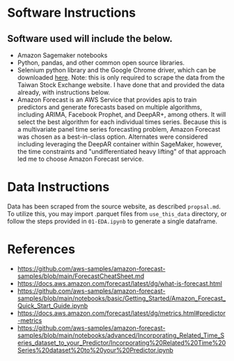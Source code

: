 # Software Instructions
## Software used will include the below.
 - Amazon Sagemaker notebooks
 - Python, pandas, and other common open source libraries.
 - Selenium python library and the Google Chrome driver, which can be downloaded [here](https://sites.google.com/chromium.org/driver/?pli=1). Note: this is only required to scrape the data from the Taiwan Stock Exchange website. I have done that and provided the data already, with instructions below.
 - Amazon Forecast is an AWS Service that provides apis to train predictors and generate forecasts based on multiple algorithms, including ARIMA, Facebook Prophet, and DeepAR+, among others. It will select the best algorithm for each individual times series. Because this is a multivariate panel time series forecasting problem, Amazon Forecast was chosen as a best-in-class option. Alternates were considered including leveraging the DeepAR container within SageMaker, however, the time constraints and "undifferentiated heavy lifting" of that approach led me to choose Amazon Forecast service.

# Data Instructions
Data has been scraped from the source website, as described `propsal.md`. To utilize this, you may import .parquet files from `use_this_data` directory, or follow the steps provided in `01-EDA.ipynb` to generate a single dataframe.

# References
- https://github.com/aws-samples/amazon-forecast-samples/blob/main/ForecastCheatSheet.md
- https://docs.aws.amazon.com/forecast/latest/dg/what-is-forecast.html
- https://github.com/aws-samples/amazon-forecast-samples/blob/main/notebooks/basic/Getting_Started/Amazon_Forecast_Quick_Start_Guide.ipynb
- https://docs.aws.amazon.com/forecast/latest/dg/metrics.html#predictor-metrics
- https://github.com/aws-samples/amazon-forecast-samples/blob/main/notebooks/advanced/Incorporating_Related_Time_Series_dataset_to_your_Predictor/Incorporating%20Related%20Time%20Series%20dataset%20to%20your%20Predictor.ipynb